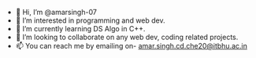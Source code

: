 - 👋 Hi, I’m @amarsingh-07
- 👀 I’m interested in programming and web dev.
- 🌱 I’m currently learning DS Algo in C++.
- 💞️ I’m looking to collaborate on any web dev, coding related projects.
- 📫 You can reach me by emailing on- amar.singh.cd.che20@itbhu.ac.in

<!---
amarsingh-07/amarsingh-07 is a ✨ special ✨ repository because its `README.md` (this file) appears on your GitHub profile.
You can click the Preview link to take a look at your changes.
--->
